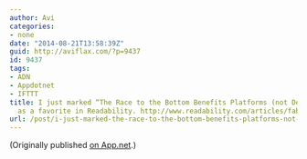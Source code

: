```yaml
---
author: Avi
categories:
- none
date: "2014-08-21T13:58:39Z"
guid: http://aviflax.com/?p=9437
id: 9437
tags:
- ADN
- Appdotnet
- IFTTT
title: I just marked “The Race to the Bottom Benefits Platforms (not Developers)”
  as a favorite in Readability. http://www.readability.com/articles/fabq3lgm
url: /post/i-just-marked-the-race-to-the-bottom-benefits-platforms-not-developers-as-a-favorite-in-readability-httpwww-readability-comarticlesfabq3lgm/
---
```

(Originally published [on App.net](http://alpha.app.net/aviflax/post/37155049).)